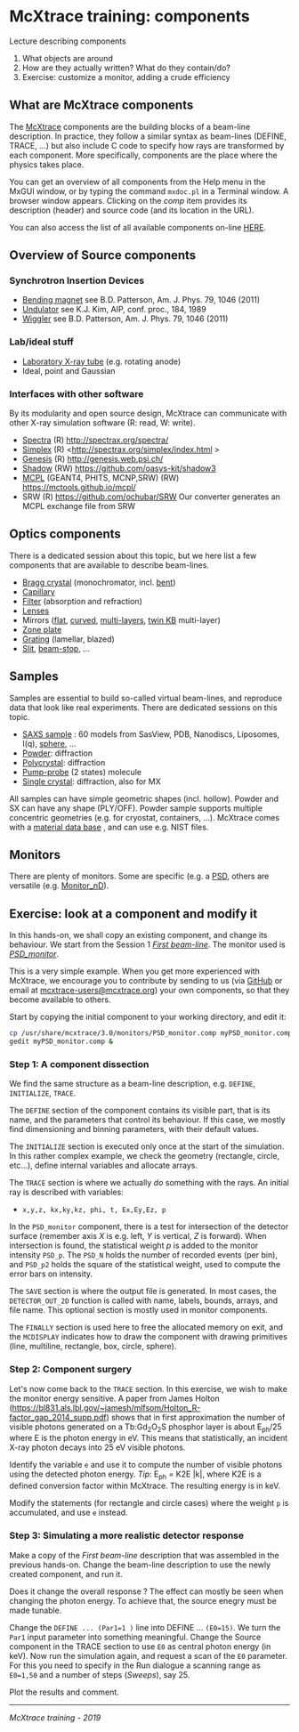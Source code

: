 # McXtrace training: components

Lecture describing components
1. What objects are around
2. How are they actually written? What do they contain/do?
3. Exercise: customize a monitor, adding a crude efficiency

## What are McXtrace components

The [McXtrace](http://www.mcxtrace.org) components are the building blocks of a beam-line description. In practice, they follow a similar syntax as beam-lines (DEFINE, TRACE, ...) but also include C code to specify how rays are transformed by each component. More specifically, components are the place where the physics takes place.

You can get an overview of all components from the Help menu in the MxGUI window, or by typing the command `mxdoc.pl` in a Terminal window. A browser window appears. Clicking on the *comp* item provides its description (header) and source code (and its location in the URL).

You can also access the list of all available components on-line [HERE](http://www.mcxtrace.org/download/components/3.0/).

## Overview of Source components

### Synchrotron Insertion Devices
- [Bending magnet](http://www.mcxtrace.org/download/components/3.0/sources/Bending_magnet.html)  see B.D. Patterson, Am. J. Phys. 79, 1046 (2011)
- [Undulator](http://www.mcxtrace.org/download/components/3.0/sources/Undulator.html) see K.J. Kim, AIP, conf. proc., 184, 1989
- [Wiggler](http://www.mcxtrace.org/download/components/3.0/sources/Wiggler.html) see B.D. Patterson, Am. J. Phys. 79, 1046 (2011)

### Lab/ideal stuff
- [Laboratory X-ray tube](http://www.mcxtrace.org/download/components/3.0/sources/Source_lab.html)  (e.g. rotating anode)
- Ideal, point and Gaussian

### Interfaces with other software

By its modularity and open source design, McXtrace can communicate with other X-ray simulation software (R: read, W: write).

- [Spectra](http://www.mcxtrace.org/download/components/3.0/sources/Source_spectra.html) (R) <http://spectrax.org/spectra/>
- [Simplex](http://www.mcxtrace.org/download/components/3.0/sources/Source_simplex.html) (R) <http://spectrax.org/simplex/index.html >
- [Genesis](http://www.mcxtrace.org/download/components/3.0/sources/Source_genesis13.html) (R) <http://genesis.web.psi.ch/>
- [Shadow](http://www.mcxtrace.org/download/components/3.0/misc/Shadow_input.html) (RW) <https://github.com/oasys-kit/shadow3>
- [MCPL](http://www.mcxtrace.org/download/components/3.0/misc/MCPL_input.html) (GEANT4, PHITS, MCNP,SRW) (RW) <https://mctools.github.io/mcpl/>
- SRW (R) <https://github.com/ochubar/SRW> Our converter generates an MCPL exchange file from SRW

## Optics components

There is a dedicated session about this topic, but we here list a few components that are available to describe beam-lines.

- [Bragg crystal](http://www.mcxtrace.org/download/components/3.0/optics/Bragg_crystal.html) (monochromator, incl. [bent](http://www.mcxtrace.org/download/components/3.0/optics/Bragg_crystal_bent.html))
- [Capillary](http://www.mcxtrace.org/download/components/3.0/optics/Capillary.html)
- [Filter](http://www.mcxtrace.org/download/components/3.0/optics/Filter.html) (absorption and refraction)
- [Lenses](http://www.mcxtrace.org/download/components/3.0/optics/Lens_simple.html)
- Mirrors ([flat](http://www.mcxtrace.org/download/components/3.0/optics/Mirror.html), [curved](http://www.mcxtrace.org/download/components/3.0/optics/Mirror_curved.html), [multi-layers](http://www.mcxtrace.org/download/components/3.0/optics/Multilayer_elliptic.html), [twin KB](http://www.mcxtrace.org/download/components/3.0/optics/TwinKB_ML.html)  multi-layer)
- [Zone plate](http://www.mcxtrace.org/download/components/3.0/optics/ZonePlate.html)
- [Grating](http://www.mcxtrace.org/download/components/3.0/contrib/Reflective_grating.html) (lamellar, blazed)
- [Slit](http://www.mcxtrace.org/download/components/3.0/optics/Slit.html), [beam-stop](http://www.mcxtrace.org/download/components/3.0/optics/Beamstop.html), ...

## Samples

Samples are essential to build so-called virtual beam-lines, and reproduce data that look like real experiments. There are dedicated sessions on this topic.

- [SAXS sample](http://www.mcxtrace.org/download/components/3.0/samples/SasView_model.html) : 60 models from SasView, PDB, Nanodiscs, Liposomes, I(q), [sphere](http://www.mcxtrace.org/download/components/3.0/samples/Saxs_spheres.html),  …
- [Powder](http://www.mcxtrace.org/download/components/3.0/samples/PowderN.html): diffraction
- [Polycrystal](http://www.mcxtrace.org/download/components/3.0/samples/Polycrystal.html): diffraction
- [Pump-probe](http://www.mcxtrace.org/download/components/3.0/samples/Molecule_2state.html) (2 states) molecule
- [Single crystal](http://www.mcxtrace.org/download/components/3.0/samples/Single_crystal.html): diffraction, also for MX

All samples can have simple geometric shapes (incl. hollow).
Powder and SX can have any shape (PLY/OFF).
Powder sample supports multiple concentric geometries (e.g. for cryostat, containers, ...).
McXtrace comes with a [material data base](http://www.mcxtrace.org/download/components/3.0/data) , and can use e.g. NIST files.

## Monitors

There are plenty of monitors. Some are specific (e.g. a [PSD](http://www.mcxtrace.org/download/components/3.0/monitors/PSD_monitor.html), others are versatile (e.g. [Monitor_nD](http://www.mcxtrace.org/download/components/3.0/monitors/Monitor_nD.html)).

## Exercise: look at a component and modify it

In this hands-on, we shall copy an existing component, and change its behaviour. We start from the Session 1 *[First beam-line](../2_1st_Beamline)*. The monitor used is *[PSD_monitor](http://www.mcxtrace.org/download/components/3.0/monitors/PSD_monitor.html)*. 

This is a very simple example. When you get more experienced with McXtrace, we encourage you to contribute by sending to us (via [GitHub](https://github.com/McStasMcXtrace/McCode) or email at mcxtrace-users@mcxtrace.org) your own components, so that they become available to others.

Start by copying the initial component to your working directory, and edit it:
```bash
cp /usr/share/mcxtrace/3.0/monitors/PSD_monitor.comp myPSD_monitor.comp
gedit myPSD_monitor.comp &
```

### Step 1: A component dissection

We find the same structure as a beam-line description, e.g. `DEFINE`, `INITIALIZE`, `TRACE`.

The `DEFINE` section of the component contains its visible part, that is its name, and the parameters that control its behaviour. If this case, we mostly find dimensioning and binning parameters, with their default values.

The `INITIALIZE` section is executed only once at the start of the simulation. In this rather complex example, we check the geometry (rectangle, circle, etc...), define internal variables and allocate arrays.

The `TRACE` section is where we actually *do* something with the rays. An initial ray is described with variables:
- `x,y,z, kx,ky,kz, phi, t, Ex,Ey,Ez, p`

In the `PSD_monitor` component, there is a test for intersection of the detector surface (remember axis *X* is e.g. left, *Y* is vertical, *Z* is forward). When intersection is found, the statistical weight *p* is added to the monitor intensity `PSD_p`. The `PSD_N` holds the number of recorded events (per bin), and `PSD_p2` holds the square of the statistical weight, used to compute the error bars on intensity.

The `SAVE` section is where the output file is generated. In most cases, the `DETECTOR_OUT_2D` function is called with name, labels, bounds, arrays, and file name. This optional section is mostly used in monitor components.

The `FINALLY` section is used here to free the allocated memory on exit, and the `MCDISPLAY` indicates how to draw the component with drawing primitives (line, multiline, rectangle, box, circle, sphere).

### Step 2: Component surgery

Let's now come back to the `TRACE` section. In this exercise, we wish to make the monitor energy sensitive. A paper from James Holton (https://bl831.als.lbl.gov/~jamesh/mlfsom/Holton_R-factor_gap_2014_supp.pdf)  shows that in first approximation the number of visible photons generated on a Tb:Gd<sub>2</sub>O<sub>2</sub>S phosphor layer is about E<sub>ph</sub>/25 where E is the photon energy in eV. This means that statistically, an incident X-ray photon decays into 25 eV visible photons.

Identify the variable `e` and use it to compute the number of visible photons using the detected photon energy. *Tip*: E<sub>ph</sub> = K2E |k|, where K2E is a defined conversion factor within McXtrace. The resulting energy is in keV.

Modify the statements (for rectangle and circle cases) where the weight `p` is accumulated, and use `e` instead.

### Step 3: Simulating a more realistic detector response

Make a copy of the *First beam-line* description that was assembled in the previous hands-on. Change the beam-line description to use the newly created component, and run it.

Does it change the overall response ? The effect can mostly be seen when changing the photon energy. To achieve that, the source enegry must be made tunable. 

Change the `DEFINE ... (Par1=1 )` line into DEFINE ... `(E0=15)`. We turn the `Par1` input parameter into something meaningful. Change the Source component in the TRACE section to use `E0` as central photon energy (in keV). Now run the simulation again, and request a scan of the `E0` parameter. For this you need to specify in the Run dialogue a scanning range as `E0=1,50` and a number of steps (_Sweeps_), say 25.

Plot the results and comment.

---
*McXtrace training - 2019*
